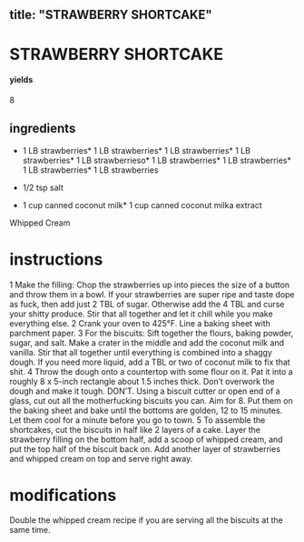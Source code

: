 

	
title: "STRAWBERRY SHORTCAKE"
---
# STRAWBERRY SHORTCAKE
#### yields
8
## ingredients
* 1 LB strawberries* 1 LB strawberries* 1 LB strawberries* 1 LB strawberries* 1 LB strawberrieso* 1 LB strawberries* 1 LB strawberries* 1 LB strawberries* 1 LB strawberries
* 1/2 tsp salt

* 1 cup canned coconut milk* 1 cup canned coconut milka extract

Whipped Cream

# instructions
1 Make the filling: Chop the strawberries up into pieces the size of a button and throw them
in a bowl. If your strawberries are super ripe and taste dope as fuck, then add just 2
TBL of sugar. Otherwise add the 4 TBL and curse your shitty produce. Stir that
all together and let it chill while you make everything else.
2 Crank your oven to 425°F. Line a baking sheet with parchment paper.
3 For the biscuits: Sift together the flours, baking powder, sugar, and salt. Make a crater in
the middle and add the coconut milk and vanilla. Stir that all together until everything is
combined into a shaggy dough. If you need more liquid, add a TBL or two of coconut
milk to fix that shit.
4 Throw the dough onto a countertop with some flour on it. Pat it into a roughly 8 x 5-inch
rectangle about 1.5 inches thick. Don’t overwork the dough and make it tough. DON’T.
Using a biscuit cutter or open end of a glass, cut out all the motherfucking biscuits you can.
Aim for 8. Put them on the baking sheet and bake until the bottoms are golden, 12 to 15
minutes. Let them cool for a minute before you go to town.
5 To assemble the shortcakes, cut the biscuits in half like 2 layers of a cake. Layer the
strawberry filling on the bottom half, add a scoop of whipped cream, and put the top half of the
biscuit back on. Add another layer of strawberries and whipped cream on top and serve right
away.

# modifications

Double the whipped cream recipe if you are serving all the biscuits at the same time.
	

